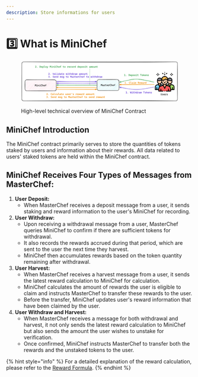 ```yaml
---
description: Store informations for users
---
```


# 3️⃣ What is MiniChef

<figure><img src="../../.gitbook/assets/image (9).png" alt=""><figcaption><p>High-level technical overview of MiniChef Contract</p></figcaption></figure>

## MiniChef Introduction

The MiniChef contract primarily serves to store the quantities of tokens staked by users and information about their rewards. All data related to users' staked tokens are held within the MiniChef contract.

## **MiniChef Receives Four Types of Messages from MasterChef:**

1. **User Deposit:**
   * When MasterChef receives a deposit message from a user, it sends staking and reward information to the user's MiniChef for recording.
2. **User Withdraw:**
   * Upon receiving a withdrawal message from a user, MasterChef queries MiniChef to confirm if there are sufficient tokens for withdrawal.
   * It also records the rewards accrued during that period, which are sent to the user the next time they harvest.
   * MiniChef then accumulates rewards based on the token quantity remaining after withdrawal.
3. **User Harvest:**
   * When MasterChef receives a harvest message from a user, it sends the latest reward calculation to MiniChef for calculation.
   * MiniChef calculates the amount of rewards the user is eligible to claim and instructs MasterChef to transfer these rewards to the user.
   * Before the transfer, MiniChef updates user's reward information that have been claimed by the user.
4. **User Withdraw and Harvest:**
   * When MasterChef receives a message for both withdrawal and harvest, it not only sends the latest reward calculation to MiniChef but also sends the amount the user wishes to unstake for verification.
   * Once confirmed, MiniChef instructs MasterChef to transfer both the rewards and the unstaked tokens to the user.

{% hint style="info" %}
For a detailed explanation of the reward calculation, please refer to the [Reward Formula](../reward-formula.md).
{% endhint %}

